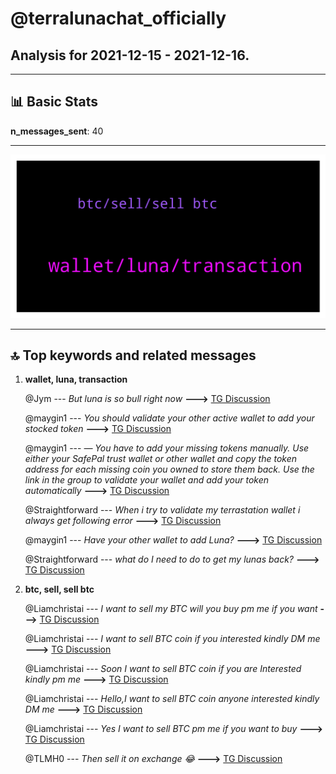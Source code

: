 # **@terralunachat_officially**
 ## Analysis for **2021-12-15** - **2021-12-16**.

---

## 📊 **Basic Stats**

**n_messages_sent**: 40

---
![wordcloud](terralunachat_officially_1Days_wordcloud.png)

---


## 🔝 **Top keywords and related messages**

1. **wallet, luna, transaction**

    @Jym --- *But luna is so bull right now* **--->** [TG Discussion](https://t.me/terralunachat_officially/20537)

    @maygin1 --- *You should validate your other active wallet to add your stocked token* **--->** [TG Discussion](https://t.me/terralunachat_officially/20417)

    @maygin1 --- *— You have to add your missing tokens manually. Use either your SafePal trust wallet or other wallet and copy the token address for each missing coin you owned to store them back. Use the link in the group to validate your wallet and add your token automatically* **--->** [TG Discussion](https://t.me/terralunachat_officially/20410)

    @Straightforward --- *When i try to validate my terrastation wallet i always get following error* **--->** [TG Discussion](https://t.me/terralunachat_officially/20416)

    @maygin1 --- *Have your other wallet to add Luna?* **--->** [TG Discussion](https://t.me/terralunachat_officially/20408)

    @Straightforward --- *what do I need to do to get my lunas back?* **--->** [TG Discussion](https://t.me/terralunachat_officially/20401)

2. **btc, sell, sell btc**

    @Liamchristai --- *I want to sell my BTC will you buy pm me if you want* **--->** [TG Discussion](https://t.me/terralunachat_officially/20562)

    @Liamchristai --- *I want to sell BTC coin if you interested kindly DM me* **--->** [TG Discussion](https://t.me/terralunachat_officially/20556)

    @Liamchristai --- *Soon I want to sell BTC coin if you are Interested kindly pm me* **--->** [TG Discussion](https://t.me/terralunachat_officially/20552)

    @Liamchristai --- *Hello,I want to sell BTC coin anyone interested kindly DM me* **--->** [TG Discussion](https://t.me/terralunachat_officially/20549)

    @Liamchristai --- *Yes I want to sell BTC pm me if you want to buy* **--->** [TG Discussion](https://t.me/terralunachat_officially/20538)

    @TLMH0 --- *Then sell it on exchange 😂* **--->** [TG Discussion](https://t.me/terralunachat_officially/20563)

